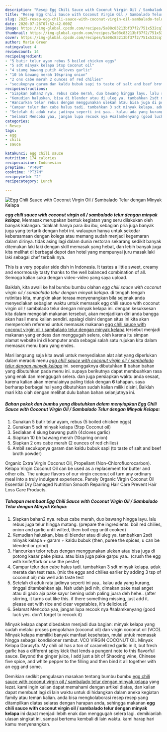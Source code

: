 ```yaml
---
description: "Resep Egg Chili Sauce with Coconut Virgin Oil / Sambalado Telur dengan Minyak Kelapa, Sempurna"
title: "Resep Egg Chili Sauce with Coconut Virgin Oil / Sambalado Telur dengan Minyak Kelapa, Sempurna"
slug: 2825-resep-egg-chili-sauce-with-coconut-virgin-oil-sambalado-telur-dengan-minyak-kelapa-sempurna
date: 2020-07-26T07:52:42.000Z
image: https://img-global.cpcdn.com/recipes/5a08c83213bf37f2/751x532cq70/egg-chili-sauce-with-coconut-virgin-oil-sambalado-telur-dengan-minyak-kelapa-foto-resep-utama.jpg
thumbnail: https://img-global.cpcdn.com/recipes/5a08c83213bf37f2/751x532cq70/egg-chili-sauce-with-coconut-virgin-oil-sambalado-telur-dengan-minyak-kelapa-foto-resep-utama.jpg
cover: https://img-global.cpcdn.com/recipes/5a08c83213bf37f2/751x532cq70/egg-chili-sauce-with-coconut-virgin-oil-sambalado-telur-dengan-minyak-kelapa-foto-resep-utama.jpg
author: Mario Green
ratingvalue: 4
reviewcount: 14
recipeingredient:
- "5 butir telur ayam rebus 5 boiled chicken eggs"
- "5 sdt minyak kelapa 5tsp Coconut oil"
- "4 siung bawang putih 4cloves garlic"
- "10 bh bawang merah 10spring onion"
- "2 ons cabe merah 2 ounces of red chilies"
- "secukupnya garam dan kaldu bubuk sapi to taste of salt and beef broth powder"
recipeinstructions:
- "Siapkan bahan2 nya. rebus cabe merah, duo bawang hingga layu. lalu rebus juga telur hingga matang. (prepare the ingredients. boil red chilies, onion and garlic until wilted, then boil egg until cooked)"
- "Kemudian haluskan, bisa di blender atau di uleg ya. tambahkan 2sdt minyak kelapa + garam + kaldu bubuk (then, puree the spices, u can be blended or grind)"
- "Hancurkan telor rebus dengan menggunakan ulekan atau bisa juga di potong kasar pake pisau. atau bisa juga pake garpu yaa.. (crush the egg with knife/fork or use the pestle)"
- "Campur telur dan cabe halus tadi. tambahkan 3 sdt minyak kelapa. aduk merata dan test rasa. (mix the eggs and chilies earlier by adding 3 tsp of coconut oil) mix well adn taste test"
- "Setelah di aduk rata jadinya seperti ini yaa.. kalau ada yang kurang, tinggal ditambahkan aja. Nah udah jadi nih, dimakan pake nasi anget atau di gado aja pake sayur bening udah paling juara deh hehe.. (after stirring, it turns out like this. if there something missing, just add it. please eat with rice and clear vegetables, it&#39;s delicious!)"
- "Selamat Mencoba yaa, jangan lupa recook nya #salamkenyang (good luck yes. don&#39;t forget to recook it)"
categories:
- Resep
tags:
- egg
- chili
- sauce

katakunci: egg chili sauce 
nutrition: 174 calories
recipecuisine: Indonesian
preptime: "PT40M"
cooktime: "PT37M"
recipeyield: "2"
recipecategory: Lunch

---
```



![Egg Chili Sauce with Coconut Virgin Oil / Sambalado Telur dengan Minyak Kelapa](https://img-global.cpcdn.com/recipes/5a08c83213bf37f2/751x532cq70/egg-chili-sauce-with-coconut-virgin-oil-sambalado-telur-dengan-minyak-kelapa-foto-resep-utama.jpg)

<b><i>egg chili sauce with coconut virgin oil / sambalado telur dengan minyak kelapa</i></b>, Memasak merupakan bentuk kegiatan yang seru dilakukan oleh banyak kalangan. tidaklah hanya para ibu ibu, sebagian pria juga banyak juga yang tertarik dengan hobi ini. walaupun hanya untuk sekedar kebersamaan dengan kolega atau memang sudah menjadi kegemaran dalam dirinya. tidak asing lagi dalam dunia restoran sekarang sedikit banyak ditemukan laki laki dengan skill memasak yang hebat, dan lebih banyak juga kita melihat di berbagai depot dan hotel yang mempunyai juru masak laki laki sebagai chef terbaik nya.

This is a very popular side dish in Indonesia. It tastes a little sweet, creamy and enormously tasty thanks to the well balanced combination of all. Semoga kalian suka dengan video-video yang saya upload.

Baiklah, kita awali ke hal bumbu bumbu olahan <i>egg chili sauce with coconut virgin oil / sambalado telur dengan minyak kelapa</i>. di tengah tengah rutinitas kita, mungkin akan terasa menyenangkan bila sejenak anda menyediakan sebagian waktu untuk memasak egg chili sauce with coconut virgin oil / sambalado telur dengan minyak kelapa ini. dengan kesuksesan kita dalam mengolah makanan tersebut, akan menjadikan diri anda bangga akan hasil menu kalian sendiri. apalagi disini dengan situs ini kita akan memperoleh referensi untuk memasak makanan <u>egg chili sauce with coconut virgin oil / sambalado telur dengan minyak kelapa</u> tersebut menjadi makanan yang endess dan menggugah selera, oleh karena itu simpan alamat website ini di komputer anda sebagai salah satu rujukan kita dalam memasak menu baru yang endes.


Mari langsung saja kita awali untuk menyediakan alat alat yang diperlukan dalam meracik menu <u><i>egg chili sauce with coconut virgin oil / sambalado telur dengan minyak kelapa</i></u> ini. seenggaknya dibutuhkan <b>6</b> bahan bahan yang dibutuhkan pada menu ini. supaya berikutnya dapat membuahkan rasa yang enak dan menggugah selera. dan juga persiapkan waktu anda sesaat, karena kalian akan memulainya paling tidak dengan <b>6</b> tahapan. saya berharap berbagai hal yang dibutuhkan sudah kalian miliki disini, Baiklah mari kita olah dengan melihat dulu bahan bahan selanjutnya ini.

<!--inarticleads1-->

##### Bahan pokok dan bumbu yang dibutuhkan dalam menyiapkan Egg Chili Sauce with Coconut Virgin Oil / Sambalado Telur dengan Minyak Kelapa:

1. Gunakan 5 butir telur ayam, rebus (5 boiled chicken eggs)
1. Gunakan 5 sdt minyak kelapa (5tsp Coconut oil)
1. Sediakan 4 siung bawang putih (4cloves garlic)
1. Siapkan 10 bh bawang merah (10spring onion)
1. Siapkan 2 ons cabe merah (2 ounces of red chilies)
1. Ambil secukupnya garam dan kaldu bubuk sapi (to taste of salt and beef broth powder)


Organic Extra Virgin Coconut Oil, Propellant (Non-Chlorofluorocarbon). Kelapo Virgin Coconut Oil can be used as a replacement for butter and other oils. The unique flavors of our virgin coconut oil turn any ordinary meal into a truly indulgent experience. Pansly Organic Virgin Coconut Oil Essential Dry Damaged Nutrition Smooth Repairing Hair Care Prevent Hair Loss Care Products. 

<!--inarticleads2-->

##### Tahapan membuat Egg Chili Sauce with Coconut Virgin Oil / Sambalado Telur dengan Minyak Kelapa:

1. Siapkan bahan2 nya. rebus cabe merah, duo bawang hingga layu. lalu rebus juga telur hingga matang. (prepare the ingredients. boil red chilies, onion and garlic until wilted, then boil egg until cooked)
1. Kemudian haluskan, bisa di blender atau di uleg ya. tambahkan 2sdt minyak kelapa + garam + kaldu bubuk (then, puree the spices, u can be blended or grind)
1. Hancurkan telor rebus dengan menggunakan ulekan atau bisa juga di potong kasar pake pisau. atau bisa juga pake garpu yaa.. (crush the egg with knife/fork or use the pestle)
1. Campur telur dan cabe halus tadi. tambahkan 3 sdt minyak kelapa. aduk merata dan test rasa. (mix the eggs and chilies earlier by adding 3 tsp of coconut oil) mix well adn taste test
1. Setelah di aduk rata jadinya seperti ini yaa.. kalau ada yang kurang, tinggal ditambahkan aja. Nah udah jadi nih, dimakan pake nasi anget atau di gado aja pake sayur bening udah paling juara deh hehe.. (after stirring, it turns out like this. if there something missing, just add it. please eat with rice and clear vegetables, it&#39;s delicious!)
1. Selamat Mencoba yaa, jangan lupa recook nya #salamkenyang (good luck yes. don&#39;t forget to recook it)


Minyak kelapa dapat dibedakan menjadi dua bagian: minyak kelapa yang sudah melalui proses pengolahan (coconut oil) dan virgin coconut oil (VCO). Minyak kelapa memiliki banyak manfaat kesehatan, mulai untuk memasak hingga sebagai kondisioner rambut. VCO VIRGIN COCONUT OIL Minyak Kelapa Darusyfa. My chili oil has a ton of caramelized garlic in it, but fresh garlic has a different spicy kick that lends a pungent note to this flavorful sauce. Beyond the ginger juice, I add just a bit of Shaoxing wine, Chinese five spice, and white pepper to the filling and then bind it all together with an egg and some. 

Demikian sedikit pengulasan masakan tentang bumbu bumbu <u>egg chili sauce with coconut virgin oil / sambalado telur dengan minyak kelapa</u> yang lezat. kami ingin kalian dapat memahami dengan artikel diatas, dan kalian dapat membuat lagi di lain waktu untuk di hidangkan dalam aneka kegiatan family atau teman kalian. anda bisa mengkolaborasi resep resep yang ditampilkan diatas selaras dengan harapan anda, sehingga makanan <b>egg chili sauce with coconut virgin oil / sambalado telur dengan minyak kelapa</b> ini dapat menjadi lebih enak dan menggugah selera lagi. demikianlah ulasan singkat ini, sampai bertemu kembali di lain waktu. kami harap hari kamu menyenangkan.

